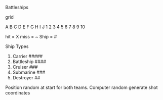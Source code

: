 Battleships

grid

  A B C D E F G H I J
1 
2
3
4
5
6
7
8
9
10

hit = X
miss = ~
Ship = #

Ship Types
1. Carrier #####
2. Battleship ####
3. Cruiser ###
4. Submarine ###
5. Destroyer ##

Position random at start for both teams.
Computer random generate shot coordinates

